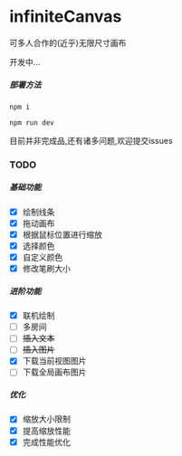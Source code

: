 # infiniteCanvas
可多人合作的(近乎)无限尺寸画布



开发中...

##### 部署方法

`npm i`

`npm run dev`

目前并非完成品,还有诸多问题,欢迎提交issues

### TODO

##### 基础功能

- [x] 绘制线条
- [x] 拖动画布
- [x] 根据鼠标位置进行缩放
- [x] 选择颜色
- [x] 自定义颜色
- [x] 修改笔刷大小

##### 进阶功能

- [x] 联机绘制
- [ ] 多房间
- [ ] <del title="当前渲染方式不支持">插入文本</del>
- [ ] <del title="资源消耗过大">插入图片</del>
- [x] 下载当前视图图片
- [ ] 下载全局画布图片

##### 优化

- [x] 缩放大小限制
- [x] 提高缩放性能
- [x] 完成性能优化